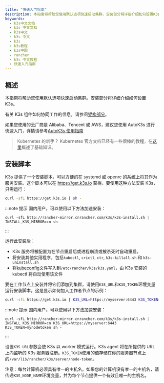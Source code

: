 ```yaml
---
title: "快速入门指南"
description: 本指南将帮助您使用默认选项快速启动集群。安装部分将详细介绍如何设置K3s。
keywords:
  - k3s中文文档
  - k3s 中文文档
  - k3s中文
  - k3s 中文
  - k3s
  - k3s教程
  - k3s中国
  - rancher
  - k3s 中文教程
  - 快速入门指南
---
```


## 概述

本指南将帮助您使用默认选项快速启动集群。安装部分将详细介绍如何设置 K3s。

有关 K3s 组件如何协同工作的信息，请参阅[架构部分](/docs/k3s/architecture/_index#具有外部数据库的高可用k3s-server)。

如果您使用的云厂商是 Alibaba、Tencent 或 AWS，建议您使用 AutoK3s 进行快速入门，详情请参考[AutoK3s 使用指南](/docs/k3s/autok3s/_index)

> Kubernetes 的新手？ Kubernetes 官方文档已经有一些很棒的教程，在[这里](https://kubernetes.io/docs/tutorials/kubernetes-basics/)概述了基础知识。

## 安装脚本

K3s 提供了一个安装脚本，可以方便的在 systemd 或 openrc 的系统上将其作为服务安装。这个脚本可以在 https://get.k3s.io 获得。要使用这种方法安装 K3s，只需运行：

```bash
curl -sfL https://get.k3s.io | sh -
```

:::note 提示
国内用户，可以使用以下方法加速安装：

```
curl -sfL http://rancher-mirror.cnrancher.com/k3s/k3s-install.sh | INSTALL_K3S_MIRROR=cn sh -
```

:::

运行此安装后：

- K3s 服务将被配置为在节点重启后或进程崩溃或被杀死时自动重启。
- 将安装其他实用程序，包括`kubectl`, `crictl`, `ctr`, `k3s-killall.sh` 和 `k3s-uninstall.sh`
- 将[kubeconfig](https://kubernetes.io/docs/concepts/configuration/organize-cluster-access-kubeconfig/)文件写入到`/etc/rancher/k3s/k3s.yaml`，由 K3s 安装的 kubectl 将自动使用该文件

要在工作节点上安装并将它们添加到集群，请使用`K3S_URL`和`K3S_TOKEN`环境变量运行安装脚本。这是显示如何加入工作者节点的示例：

```bash
curl -sfL https://get.k3s.io | K3S_URL=https://myserver:6443 K3S_TOKEN=mynodetoken sh -
```

:::note 提示
国内用户，可以使用以下方法加速安装：

```
curl -sfL http://rancher-mirror.cnrancher.com/k3s/k3s-install.sh | INSTALL_K3S_MIRROR=cn K3S_URL=https://myserver:6443 K3S_TOKEN=mynodetoken sh -
```

:::

设置`K3S_URL`参数会使 K3s 以 worker 模式运行。K3s agent 将在所提供的 URL 上向监听的 K3s 服务器注册。`K3S_TOKEN`使用的值存储在你的服务器节点上的`/var/lib/rancher/k3s/server/node-token`。

注意：每台计算机必须具有唯一的主机名。如果您的计算机没有唯一的主机名，请传递`K3S_NODE_NAME`环境变量，并为每个节点提供一个有效且唯一的主机名。
